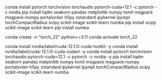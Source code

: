 conda install pytorch torchvision torchaudio pytorch-cuda=12.1 -c pytorch -c nvidia
pip install tqdm seaborn pandas matplotlib numpy tomli msgpack msgpack-numpy portalocker h5py zstandard ipykernel ipympl torchCompactRadius scipy scikit-image scikit-learn numba
pip install scipy scikit-image scikit-learn
pip install numba



conda create -n "torch_22" python==3.11
conda activate torch_22

conda install nvidia/label/cuda-12.1.0::cuda-toolkit -y
conda install nvidia/label/cuda-12.1.0::cuda-cudart -y
conda install pytorch torchvision torchaudio pytorch-cuda=12.1 -c pytorch -c nvidia -y
pip install tqdm seaborn pandas matplotlib numpy tomli msgpack msgpack-numpy portalocker h5py zstandard ipykernel ipympl torchCompactRadius scipy scikit-image scikit-learn numba
